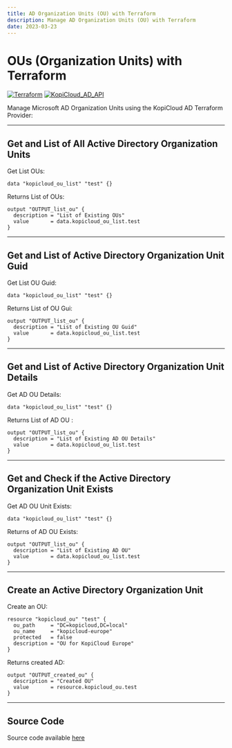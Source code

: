 ```yaml
---
title: AD Organization Units (OU) with Terraform
description: Manage AD Organization Units (OU) with Terraform
date: 2023-03-23
---
```


# OUs (Organization Units) with Terraform
[![Terraform](https://img.shields.io/badge/terraform-v1.3+-blue.svg)](https://www.terraform.io/downloads.html) [![KopiCloud_AD_API](https://img.shields.io/badge/kopiCloud_ad-v1.0+-blueviolet.svg)](https://www.kopicloud-ad-api.com)

Manage Microsoft AD Organization Units using the KopiCloud AD Terraform Provider:

----

## Get and List of All Active Directory Organization Units

Get List OUs:

```
data "kopicloud_ou_list" "test" {}
```

Returns List of OUs:

```
output "OUTPUT_list_ou" {
  description = "List of Existing OUs"
  value       = data.kopicloud_ou_list.test
}
```

----

## Get and List of Active Directory Organization Unit Guid

Get List OU Guid:

```
data "kopicloud_ou_list" "test" {}
```

Returns List of OU Gui:

```
output "OUTPUT_list_ou" {
  description = "List of Existing OU Guid"
  value       = data.kopicloud_ou_list.test
}
```

----

## Get and List of Active Directory Organization Unit Details

Get AD OU Details:

```
data "kopicloud_ou_list" "test" {}
```

Returns List of AD OU :

```
output "OUTPUT_list_ou" {
  description = "List of Existing AD OU Details"
  value       = data.kopicloud_ou_list.test
}
```

----

## Get and Check if the Active Directory Organization Unit Exists

Get AD OU Unit Exists:

```
data "kopicloud_ou_list" "test" {}
```

Returns of AD OU Exists:

```
output "OUTPUT_list_ou" {
  description = "List of Existing AD OU"
  value       = data.kopicloud_ou_list.test
}
```

----

## Create an Active Directory Organization Unit

Create an OU:

```
resource "kopicloud_ou" "test" {
  ou_path     = "DC=kopicloud,DC=local"
  ou_name     = "kopicloud-europe"
  protected   = false
  description = "OU for KopiCloud Europe"
}
```

Returns created AD:

```
output "OUTPUT_created_ou" {
  description = "Created OU"
  value       = resource.kopicloud_ou.test
}

```

----

## Source Code

Source code available [here](https://github.com/KopiCloud-AD-API/terraform-kopicloud-ad-api-ou)
